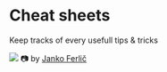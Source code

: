 # Cheat sheets

Keep tracks of every usefull tips & tricks

![](https://images.unsplash.com/photo-1481627834876-b7833e8f5570?ixlib=rb-1.2.1&ixid=MnwxMjA3fDB8MHxwaG90by1wYWdlfHx8fGVufDB8fHx8&auto=format&fit=crop&w=928&q=80)
📷 by [Janko Ferlič](https://unsplash.com/@itfeelslikefilm)
